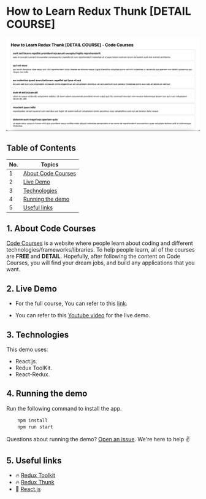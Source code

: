 # How to Learn Redux Thunk [DETAIL COURSE]

![](./screenshots/screenshot.png)

## Table of Contents

| No. | Topics                                    |
| --- | ----------------------------------------- |
| 1   | [About Code Courses](#about-code-courses) |
| 2   | [Live Demo](#live-demo)                   |
| 3   | [Technologies](#technologies)             |
| 4   | [Running the demo](#running-the-demo)     |
| 5   | [Useful links](#useful-links)             |

<a id="about-code-courses"></a>

## 1. About Code Courses

<a href="https://codecourses.site">Code Courses</a> is a website where people learn about coding and different technologies/frameworks/libraries. To help people learn, all of the courses are **FREE** and **DETAIL**. Hopefully, after following the content on Code Courses, you will find your dream jobs, and build any applications that you want.

<a id="live-demo"></a>

## 2. Live Demo

- For the full course, You can refer to this [link](https://codecourses.site/react/how-to-learn-redux-thunk-ep-1/).

- You can refer to this [Youtube video](https://www.youtube.com/watch?v=ameL4CxFh3s) for the live demo.

<a id="technologies"></a>

## 3. Technologies

This demo uses:

- React.js.
- Redux ToolKit.
- React-Redux.

<a id="running-the-demo"></a>

## 4. Running the demo

Run the following command to install the app.

```sh
    npm install
    npm run start
```

Questions about running the demo? [Open an issue](https://github.com/codecourses-site/redux-thunk-course/issues). We're here to help ✌️

<a id="useful-links"></a>

## 5. Useful links

- 🔥 [Redux Toolkit](https://redux-toolkit.js.org/)
- 🔥 [Redux Thunk](https://github.com/reduxjs/redux-thunk)
- 🔷 [React.js](https://reactjs.org/)
